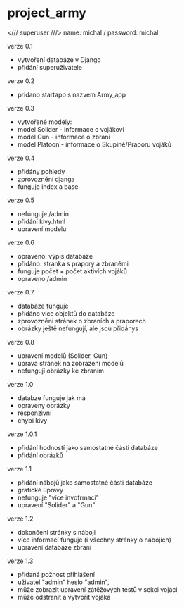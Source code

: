 # project_army

</// superuser ///> 
name: michal /
password: michal

verze 0.1 
- vytvoření databáze v Django
- přidání superuživatele

verze 0.2
- pridano startapp s nazvem Army_app

verze 0.3
- vytvořené modely:
- model Solider - informace o vojákovi
- model Gun - informace o zbrani
- model Platoon - informace o Skupině/Praporu vojáků

verze 0.4
- přidány pohledy
- zprovoznění djanga
- funguje index a base

verze 0.5
- nefunguje /admin
- přidání kivy.html
- upravení modelu

verze 0.6
- opraveno: výpis databáze
- přidáno: stránka s prapory a zbraněmi
- funguje počet + počet aktivích vojáků
- opraveno /admin

verze 0.7 
- databáze funguje
- přidáno více objektů do databáze
- zprovoznění stránek o zbraních a praporech
- obrázky ještě nefungují, ale jsou přidánys

verze 0.8
- upravení modelů (Solider, Gun)
- úprava stránek na zobrazení modelů
- nefungují obrázky ke zbraním

verze 1.0
- databze funguje jak má
- opraveny obrázky
- responzivní
- chybí kivy

verze 1.0.1
- přidání hodností jako samostatné části databáze
- přidání obrázků

verze 1.1
- přidání nábojů jako samostatné části databáze
- grafické úpravy
- nefunguje "více invofrmací"
- upravení "Solider" a "Gun"

verze 1.2
- dokončení stránky s náboji
- více informací funguje (i všechny stránky o nábojích)
- upravení databáze zbraní

verze 1.3
- přidaná požnost přihlášení
- uživatel "admin" heslo "admin", 
- může zobrazit upravení zátěžových testů v sekci vojáci 
- může odstranit a vytvořit vojáka

